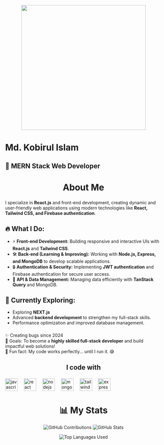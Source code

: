 <div align="center">
  <img height="400" src="https://i.ibb.co.com/PmY37BH/4512002.jpg"  />
</div>

<h1 align="left">Md. Kobirul Islam</h1>

###

<h2 align="left">🌟 MERN Stack Web Developer</h2>

###

<h1 align="center">About Me</h1>

###

<p>
  I specialize in <strong>React.js</strong> and front-end development, creating dynamic and user-friendly web applications using modern technologies like <strong>React, Tailwind CSS, and Firebase authentication</strong>.
</p>

<h2>🔥 What I Do:</h2>
<ul>
  <li>⚡ <strong>Front-end Development:</strong> Building responsive and interactive UIs with <strong>React.js</strong> and <strong>Tailwind CSS</strong>.</li>
  <li>🛠️ <strong>Back-end (Learning & Improving):</strong> Working with <strong>Node.js, Express, and MongoDB</strong> to develop scalable applications.</li>
  <li>🔒 <strong>Authentication & Security:</strong> Implementing <strong>JWT authentication</strong> and Firebase authentication for secure user access.</li>
  <li>📡 <strong>API & Data Management:</strong> Managing data efficiently with <strong>TanStack Query</strong> and MongoDB.</li>
</ul>

<h2>🌱 Currently Exploring:</h2>
<ul>
  <li>Exploring <strong>NEXT.js</strong> </li>
  <li>Advanced <strong>backend development</strong> to strengthen my full-stack skills.</li>
  <li>Performance optimization and improved database management.</li>
</ul>

###

<p align="left">✨ Creating bugs since 2024 <br>🎯 Goals: To become a <strong>highly skilled full-stack developer</strong> and build impactful web solutions! <br>🎲 Fun fact: My code works perfectly... until I run it. 😅</p>

###

<h2 align="Center">I code with</h2>

###

<div align="left">
  <img src="https://cdn.jsdelivr.net/gh/devicons/devicon/icons/javascript/javascript-original.svg" height="40" alt="javascript logo"  />
  <img width="12" />
  <img src="https://cdn.jsdelivr.net/gh/devicons/devicon/icons/react/react-original.svg" height="40" alt="react logo"  />
  <img width="12" />
  <img src="https://cdn.jsdelivr.net/gh/devicons/devicon/icons/nodejs/nodejs-original.svg" height="40" alt="nodejs logo"  />
  <img width="12" />
  <img src="https://cdn.jsdelivr.net/gh/devicons/devicon/icons/mongodb/mongodb-original.svg" height="40" alt="mongodb logo"  />
  <img width="12" />
  <img src="https://cdn.jsdelivr.net/gh/devicons/devicon/icons/tailwindcss/tailwindcss-original-wordmark.svg" height="40" alt="tailwindcss logo"  />
  <img width="12" />
  <img src="https://cdn.jsdelivr.net/gh/devicons/devicon/icons/express/express-original.svg" height="40" alt="express logo"  />
</div>

###

<div align="center">
 <h1>📊 My Stats</h1>

  <img src="https://github-readme-streak-stats.herokuapp.com/?user=kobirul5&theme=radical" alt="GitHub Contributions" />
  <img src="https://github-readme-stats.vercel.app/api?username=kobirul5&show_icons=true&theme=radical" alt="GitHub Stats" />
  <p>
  <img src="https://github-readme-stats.vercel.app/api/top-langs/?username=kobirul5&layout=compact&theme=radical" alt="Top Languages Used" />
    
  </p>

</div>

###
